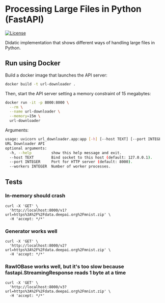# Processing Large Files in Python (FastAPI)

[![License](https://img.shields.io/badge/License-Apache%202.0-blue.svg)](https://opensource.org/licenses/Apache-2.0)

Didatic implementation that shows different ways of handling large files in Python.

## Run using Docker

Build a docker image that launches the API server:

```bash
docker build -t url-downloader .
```

Then, start the API server setting a memory constraint of 15 megabytes:

```bash
docker run -it -p 8000:8000 \
  --rm \
  --name url-downloader \
  --memory=15m \
  url-downloader
```

Arguments:

```bash
usage: uvicorn url_downloader.app:app [-h] [--host TEXT] [--port INTEGER] [--workers INTEGER]
URL Downloader API
optional arguments:
  -h, --help         show this help message and exit.
  --host TEXT        Bind socket to this host (default: 127.0.0.1).
  --port INTEGER     Port for HTTP server (default: 8000).
  --workers INTEGER  Number of worker processes.
```

## Tests

### In-memory should crash

```
curl -X 'GET' \
  'http://localhost:8000/v1?url=https%3A%2F%2Fdata.deepai.org%2Fmnist.zip' \
  -H 'accept: */*'
```

### Generator works well

```
curl -X 'GET' \
  'http://localhost:8000/v2?url=https%3A%2F%2Fdata.deepai.org%2Fmnist.zip' \
  -H 'accept: */*'
```

### RawIOBase works well, but it's too slow because fastapi.StreamingResponse reads 1 byte at a time

```
curl -X 'GET' \
  'http://localhost:8000/v3?url=https%3A%2F%2Fdata.deepai.org%2Fmnist.zip' \
  -H 'accept: */*'
```
